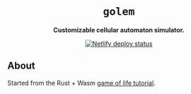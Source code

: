 <div align="center">
  <h1><code>golem</code></h1>

  <p>
    <strong>Customizable cellular automaton simulator.</strong>
  </p>

  <p>
    <a href="https://app.netlify.com/sites/teds/deploys"><img alt="Netlify deploy status" src="https://api.netlify.com/api/v1/badges/25b4d6b3-743c-4d32-9f12-64fa5edf0257/deploy-status"></a>
  </p>
</div>

## About

Started from the Rust + Wasm [game of life tutorial](https://rustwasm.github.io/docs/book/introduction.html).
